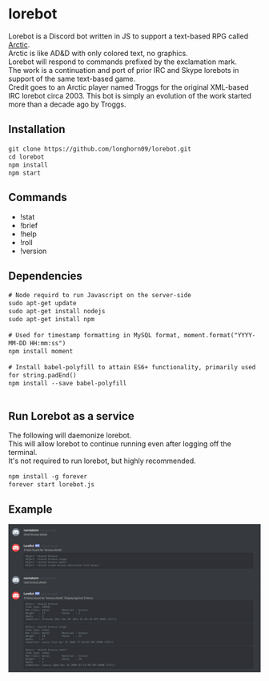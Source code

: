 # lorebot
Lorebot is a Discord bot written in JS to support a text-based RPG called [Arctic](http://mud.arctic.org).  
Arctic is like AD&D with only colored text, no graphics.  
Lorebot will respond to commands prefixed by the exclamation mark.  
The work is a continuation and port of prior IRC and Skype lorebots in support of the same text-based game.  
Credit goes to an Arctic player named Troggs for the original XML-based IRC lorebot circa 2003. This bot is simply an evolution of the work started more than a decade ago by Troggs.

## Installation
```
git clone https://github.com/longhorn09/lorebot.git
cd lorebot
npm install
npm start
```

## Commands
* !stat
* !brief
* !help
* !roll
* !version

## Dependencies
```
# Node requird to run Javascript on the server-side
sudo apt-get update
sudo apt-get install nodejs
sudo apt-get install npm

# Used for timestamp formatting in MySQL format, moment.format("YYYY-MM-DD HH:mm:ss")
npm install moment

# Install babel-polyfill to attain ES6+ functionality, primarily used for string.padEnd()
npm install --save babel-polyfill


```

## Run Lorebot as a service

The following will daemonize lorebot.  
This will allow lorebot to continue running even after logging off the terminal.  
It's not required to run lorebot, but highly recommended. 

```
npm install -g forever
forever start lorebot.js
```
## Example
![Discord Lorebot](/lorebot.PNG?raw=true "Example of brief and stat")
